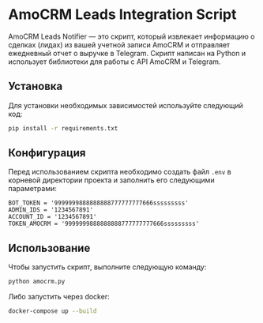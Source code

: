 # AmoCRM Leads Integration Script

AmoCRM Leads Notifier — это скрипт, который извлекает информацию о сделках (лидах) из вашей учетной записи AmoCRM и отправляет ежедневный отчет о выручке в Telegram. 
Скрипт написан на Python и использует библиотеки для работы с API AmoCRM и Telegram.


## Установка

Для установки необходимых зависимостей используйте следующий код:

```bash
pip install -r requirements.txt
```

## Конфигурация

Перед использованием скрипта необходимо создать файл `.env` в корневой директории проекта и заполнить его следующими параметрами:

```
BOT_TOKEN = '9999999888888888777777777666sssssssss'
ADMIN_IDS = '1234567891'
ACCOUNT_ID = '1234567891'
TOKEN_AMOCRM = '9999999888888888777777777666sssssssss'
```


## Использование

Чтобы запустить скрипт, выполните следующую команду:

```bash
python amocrm.py
```

Либо запустить через docker:
```bash
docker-compose up --build
```
